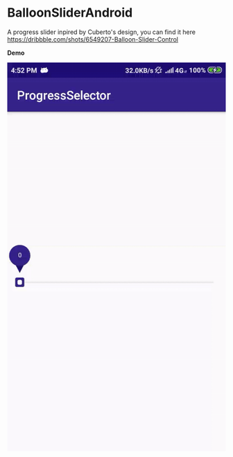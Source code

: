 # BalloonSliderAndroid

A progress slider inpired by Cuberto's design, you can find it here https://dribbble.com/shots/6549207-Balloon-Slider-Control

<b> Demo </b>

![](demo.gif)
